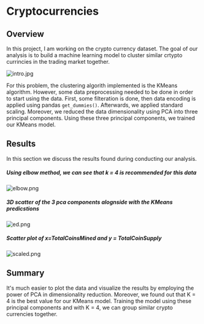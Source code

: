 # Cryptocurrencies
## Overview
In this project, I am working on the crypto currency dataset. The goal of our analysis is to build a machine learning model to cluster similar crtypto currincies in the trading market together.

![intro.jpg](images/intro.jpg)

For this problem, the clustering algorith implemented is the KMeans algorithm. However, some data preprocessing needed to be done in order to start using the data. First, some filteration is done, then data encoding is applied using pandas `get_dummies()`. Afterwards, we applied standard scaling. Moreover, we reduced the data dimensionality using PCA into three principal components. Using these three principal components, we trained our KMeans model.

## Results

In this section we discuss the results found during conducting our analysis.

##### Using elbow method, we can see that k = 4 is recommended for this data
![elbow.png](images/elbow.png)

##### 3D scatter of the 3 pca components alognside with the KMeans predicstions
![ed.png](images/3d.png)

##### Scatter plot of x=TotalCoinsMined and y = TotalCoinSupply
![scaled.png](images/scaled.png)



## Summary

It's much easier to plot the data and visualize the results by employing the power of PCA in dimensionality reduction. Moreover, we found out that K = 4 is the best value for our KMeans model. Training the model using these principal components and with K = 4, we can group similar crypto currencies together.
